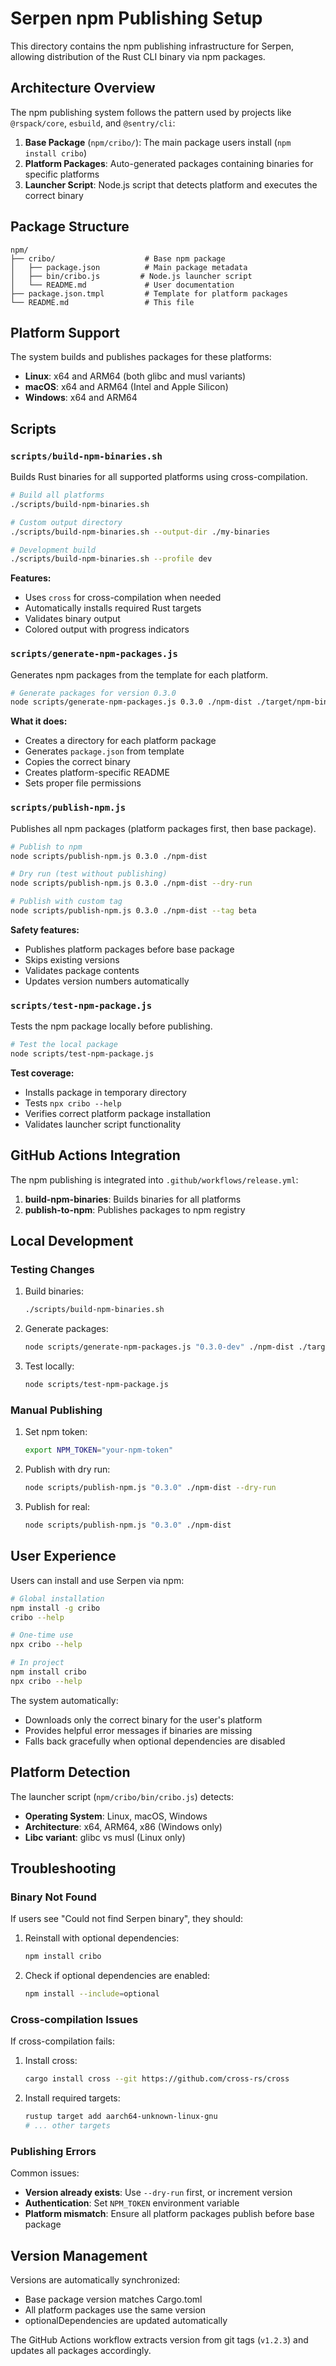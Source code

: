 # Serpen npm Publishing Setup

This directory contains the npm publishing infrastructure for Serpen, allowing distribution of the Rust CLI binary via npm packages.

## Architecture Overview

The npm publishing system follows the pattern used by projects like `@rspack/core`, `esbuild`, and `@sentry/cli`:

1. **Base Package** (`npm/cribo/`): The main package users install (`npm install cribo`)
2. **Platform Packages**: Auto-generated packages containing binaries for specific platforms
3. **Launcher Script**: Node.js script that detects platform and executes the correct binary

## Package Structure

```
npm/
├── cribo/                    # Base npm package
│   ├── package.json          # Main package metadata
│   ├── bin/cribo.js         # Node.js launcher script
│   └── README.md             # User documentation
├── package.json.tmpl         # Template for platform packages
└── README.md                 # This file
```

## Platform Support

The system builds and publishes packages for these platforms:

- **Linux**: x64 and ARM64 (both glibc and musl variants)
- **macOS**: x64 and ARM64 (Intel and Apple Silicon)
- **Windows**: x64 and ARM64

## Scripts

### `scripts/build-npm-binaries.sh`

Builds Rust binaries for all supported platforms using cross-compilation.

```bash
# Build all platforms
./scripts/build-npm-binaries.sh

# Custom output directory
./scripts/build-npm-binaries.sh --output-dir ./my-binaries

# Development build
./scripts/build-npm-binaries.sh --profile dev
```

**Features:**

- Uses `cross` for cross-compilation when needed
- Automatically installs required Rust targets
- Validates binary output
- Colored output with progress indicators

### `scripts/generate-npm-packages.js`

Generates npm packages from the template for each platform.

```bash
# Generate packages for version 0.3.0
node scripts/generate-npm-packages.js 0.3.0 ./npm-dist ./target/npm-binaries
```

**What it does:**

- Creates a directory for each platform package
- Generates `package.json` from template
- Copies the correct binary
- Creates platform-specific README
- Sets proper file permissions

### `scripts/publish-npm.js`

Publishes all npm packages (platform packages first, then base package).

```bash
# Publish to npm
node scripts/publish-npm.js 0.3.0 ./npm-dist

# Dry run (test without publishing)
node scripts/publish-npm.js 0.3.0 ./npm-dist --dry-run

# Publish with custom tag
node scripts/publish-npm.js 0.3.0 ./npm-dist --tag beta
```

**Safety features:**

- Publishes platform packages before base package
- Skips existing versions
- Validates package contents
- Updates version numbers automatically

### `scripts/test-npm-package.js`

Tests the npm package locally before publishing.

```bash
# Test the local package
node scripts/test-npm-package.js
```

**Test coverage:**

- Installs package in temporary directory
- Tests `npx cribo --help`
- Verifies correct platform package installation
- Validates launcher script functionality

## GitHub Actions Integration

The npm publishing is integrated into `.github/workflows/release.yml`:

1. **build-npm-binaries**: Builds binaries for all platforms
2. **publish-to-npm**: Publishes packages to npm registry

## Local Development

### Testing Changes

1. Build binaries:
   ```bash
   ./scripts/build-npm-binaries.sh
   ```

2. Generate packages:
   ```bash
   node scripts/generate-npm-packages.js "0.3.0-dev" ./npm-dist ./target/npm-binaries
   ```

3. Test locally:
   ```bash
   node scripts/test-npm-package.js
   ```

### Manual Publishing

1. Set npm token:
   ```bash
   export NPM_TOKEN="your-npm-token"
   ```

2. Publish with dry run:
   ```bash
   node scripts/publish-npm.js "0.3.0" ./npm-dist --dry-run
   ```

3. Publish for real:
   ```bash
   node scripts/publish-npm.js "0.3.0" ./npm-dist
   ```

## User Experience

Users can install and use Serpen via npm:

```bash
# Global installation
npm install -g cribo
cribo --help

# One-time use
npx cribo --help

# In project
npm install cribo
npx cribo --help
```

The system automatically:

- Downloads only the correct binary for the user's platform
- Provides helpful error messages if binaries are missing
- Falls back gracefully when optional dependencies are disabled

## Platform Detection

The launcher script (`npm/cribo/bin/cribo.js`) detects:

- **Operating System**: Linux, macOS, Windows
- **Architecture**: x64, ARM64, x86 (Windows only)
- **Libc variant**: glibc vs musl (Linux only)

## Troubleshooting

### Binary Not Found

If users see "Could not find Serpen binary", they should:

1. Reinstall with optional dependencies:
   ```bash
   npm install cribo
   ```

2. Check if optional dependencies are enabled:
   ```bash
   npm install --include=optional
   ```

### Cross-compilation Issues

If cross-compilation fails:

1. Install cross:
   ```bash
   cargo install cross --git https://github.com/cross-rs/cross
   ```

2. Install required targets:
   ```bash
   rustup target add aarch64-unknown-linux-gnu
   # ... other targets
   ```

### Publishing Errors

Common issues:

- **Version already exists**: Use `--dry-run` first, or increment version
- **Authentication**: Set `NPM_TOKEN` environment variable
- **Platform mismatch**: Ensure all platform packages publish before base package

## Version Management

Versions are automatically synchronized:

- Base package version matches Cargo.toml
- All platform packages use the same version
- optionalDependencies are updated automatically

The GitHub Actions workflow extracts version from git tags (`v1.2.3`) and updates all packages accordingly.
